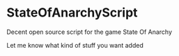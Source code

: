 # StateOfAnarchyScript
Decent open source script for the game State Of Anarchy 

Let me know what kind of stuff you want added
